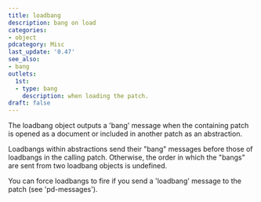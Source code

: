 ```yaml
---
title: loadbang
description: bang on load
categories:
- object
pdcategory: Misc
last_update: '0.47'
see_also:
- bang
outlets:
  1st:
  - type: bang
    description: when loading the patch.
draft: false
---
```

The loadbang object outputs a 'bang' message when the containing patch is opened as a document or included in another patch as an abstraction.

Loadbangs within abstractions send their "bang" messages before those of loadbangs in the calling patch. Otherwise, the order in which the "bangs" are sent from two loadbang objects is undefined.

You can force loadbangs to fire if you send a 'loadbang' message to the patch (see 'pd-messages').
